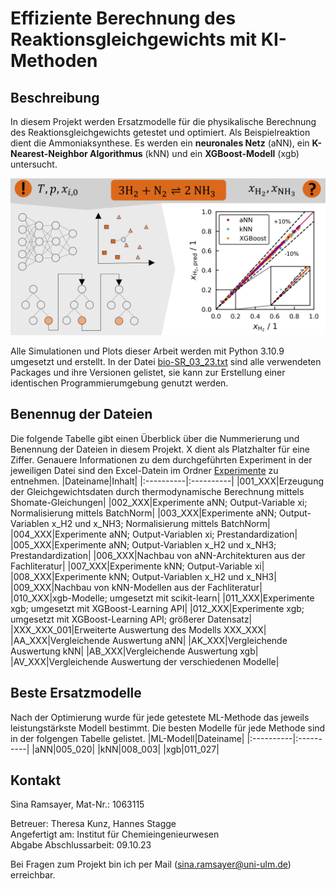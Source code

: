 
# Effiziente Berechnung des Reaktionsgleichgewichts mit KI-Methoden

## Beschreibung
In diesem Projekt werden Ersatzmodelle für die physikalische Berechnung des Reaktionsgleichgewichts getestet und optimiert. Als Beispielreaktion dient die Ammoniaksynthese. Es werden ein **neuronales Netz** (aNN), ein **K-Nearest-Neighbor Algorithmus** (kNN) und ein **XGBoost-Modell** (xgb) untersucht.

![](./figures/TKA_SRA_GA_2.png)

Alle Simulationen und Plots dieser Arbeit werden mit Python 3.10.9 umgesetzt und erstellt. In der Datei [bio-SR_03_23.txt](./bio-SR_03_23.txt) sind alle verwendeten Packages und ihre Versionen gelistet, sie kann zur Erstellung einer identischen Programmierumgebung genutzt werden.

## Benennug der Dateien
Die folgende Tabelle gibt einen Überblick über die Nummerierung und Benennung der Dateien in diesem Projekt. X dient als Platzhalter für eine Ziffer. Genauere Informationen zu dem durchgeführten Experiment in der jeweiligen Datei sind den Excel-Datein im Ordner [Experimente](./Experimente) zu entnehmen.
|Dateiname|Inhalt|
|:----------|:----------|
|001_XXX|Erzeugung der Gleichgewichtsdaten durch thermodynamische Berechnung mittels Shomate-Gleichungen|
|002_XXX|Experimente aNN; Output-Variable xi; Normalisierung mittels BatchNorm|
|003_XXX|Experimente aNN; Output-Variablen x_H2 und x_NH3; Normalisierung mittels BatchNorm|
|004_XXX|Experimente aNN; Output-Variablen xi; Prestandardization|
|005_XXX|Experimente aNN; Output-Variablen x_H2 und x_NH3; Prestandardization|
|006_XXX|Nachbau von aNN-Architekturen aus der Fachliteratur|
|007_XXX|Experimente kNN; Output-Variable xi|
|008_XXX|Experimente kNN; Output-Variablen x_H2 und x_NH3|
|009_XXX|Nachbau von kNN-Modellen aus der Fachliteratur|
|010_XXX|xgb-Modelle; umgesetzt mit scikit-learn|
|011_XXX|Experimente xgb; umgesetzt mit XGBoost-Learning API|
|012_XXX|Experimente xgb; umgesetzt mit XGBoost-Learning API; größerer Datensatz|
|XXX_XXX_001|Erweiterte Auswertung des Modells XXX_XXX|
|AA_XXX|Vergleichende Auswertung aNN|
|AK_XXX|Vergleichende Auswertung kNN|
|AB_XXX|Vergleichende Auswertung xgb|
|AV_XXX|Vergleichende Auswertung der verschiedenen Modelle|

## Beste Ersatzmodelle
Nach der Optimierung wurde für jede getestete ML-Methode das jeweils leistungstärkste Modell bestimmt. Die besten Modelle für jede Methode sind in der folgengen Tabelle gelistet.
|ML-Modell|Dateiname|
|:----------|:----------|
|aNN|005_020|
|kNN|008_003|
|xgb|011_027|

## Kontakt
Sina Ramsayer, Mat-Nr.: 1063115

Betreuer: Theresa Kunz, Hannes Stagge  
Angefertigt am: Institut für Chemieingenieurwesen  
Abgabe Abschlussarbeit: 09.10.23

Bei Fragen zum Projekt bin ich per Mail (sina.ramsayer@uni-ulm.de) erreichbar.

